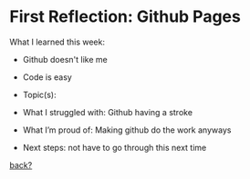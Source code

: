 # First Reflection: Github Pages
What I learned this week:
 - Github doesn't like me
 - Code is easy 

- Topic(s):
- What I struggled with: Github having a stroke
- What I’m proud of: Making github do the work anyways
- Next steps: not have to go through this next time

[back?](/index.md)
